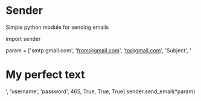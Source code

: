 # Sender
Simple python module for sending emails

import sender

param = ['smtp.gmail.com',
         'from@gmail.com',
         'to@gmail.com',
         'Subject',
         '<H1>My perfect text</H1>',
         'username',
         'password',
         465,
         True,
         True,
         True]
sender.send_email(*param)
